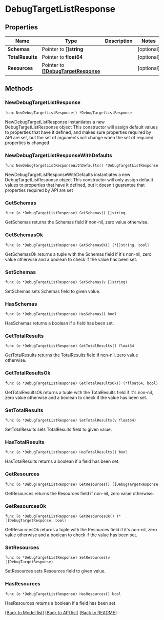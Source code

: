 # DebugTargetListResponse

## Properties

Name | Type | Description | Notes
------------ | ------------- | ------------- | -------------
**Schemas** | Pointer to **[]string** |  | [optional] 
**TotalResults** | Pointer to **float64** |  | [optional] 
**Resources** | Pointer to [**[]DebugTargetResponse**](DebugTargetResponse.md) |  | [optional] 

## Methods

### NewDebugTargetListResponse

`func NewDebugTargetListResponse() *DebugTargetListResponse`

NewDebugTargetListResponse instantiates a new DebugTargetListResponse object
This constructor will assign default values to properties that have it defined,
and makes sure properties required by API are set, but the set of arguments
will change when the set of required properties is changed

### NewDebugTargetListResponseWithDefaults

`func NewDebugTargetListResponseWithDefaults() *DebugTargetListResponse`

NewDebugTargetListResponseWithDefaults instantiates a new DebugTargetListResponse object
This constructor will only assign default values to properties that have it defined,
but it doesn't guarantee that properties required by API are set

### GetSchemas

`func (o *DebugTargetListResponse) GetSchemas() []string`

GetSchemas returns the Schemas field if non-nil, zero value otherwise.

### GetSchemasOk

`func (o *DebugTargetListResponse) GetSchemasOk() (*[]string, bool)`

GetSchemasOk returns a tuple with the Schemas field if it's non-nil, zero value otherwise
and a boolean to check if the value has been set.

### SetSchemas

`func (o *DebugTargetListResponse) SetSchemas(v []string)`

SetSchemas sets Schemas field to given value.

### HasSchemas

`func (o *DebugTargetListResponse) HasSchemas() bool`

HasSchemas returns a boolean if a field has been set.

### GetTotalResults

`func (o *DebugTargetListResponse) GetTotalResults() float64`

GetTotalResults returns the TotalResults field if non-nil, zero value otherwise.

### GetTotalResultsOk

`func (o *DebugTargetListResponse) GetTotalResultsOk() (*float64, bool)`

GetTotalResultsOk returns a tuple with the TotalResults field if it's non-nil, zero value otherwise
and a boolean to check if the value has been set.

### SetTotalResults

`func (o *DebugTargetListResponse) SetTotalResults(v float64)`

SetTotalResults sets TotalResults field to given value.

### HasTotalResults

`func (o *DebugTargetListResponse) HasTotalResults() bool`

HasTotalResults returns a boolean if a field has been set.

### GetResources

`func (o *DebugTargetListResponse) GetResources() []DebugTargetResponse`

GetResources returns the Resources field if non-nil, zero value otherwise.

### GetResourcesOk

`func (o *DebugTargetListResponse) GetResourcesOk() (*[]DebugTargetResponse, bool)`

GetResourcesOk returns a tuple with the Resources field if it's non-nil, zero value otherwise
and a boolean to check if the value has been set.

### SetResources

`func (o *DebugTargetListResponse) SetResources(v []DebugTargetResponse)`

SetResources sets Resources field to given value.

### HasResources

`func (o *DebugTargetListResponse) HasResources() bool`

HasResources returns a boolean if a field has been set.


[[Back to Model list]](../README.md#documentation-for-models) [[Back to API list]](../README.md#documentation-for-api-endpoints) [[Back to README]](../README.md)


